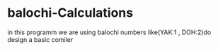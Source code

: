 # balochi-Calculations
in this programm we are using balochi numbers like(YAK:1 , DOH:2)do design a basic comiler 
